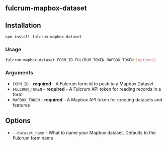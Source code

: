## fulcrum-mapbox-dataset

## Installation

`npm install fulcrum-mapbox-dataset`

### Usage

```bash
fulcrum-mapbox-dataset FORM_ID FULCRUM_TOKEN MAPBOX_TOKEN [options]
```

### Arguments

* `FORM_ID` - **required** - A Fulcrum form id to push to a Mapbox Dataset
* `FULCRUM_TOKEN` - **required** - A Fulcrum API token for reading records in a form
* `MAPBOX_TOKEN` - **required** - A Mapbox API token for creating datasets and features

## Options

* `--dataset_name` - What to name your Mapbox dataset. Defaults to the Fulcrum form name
